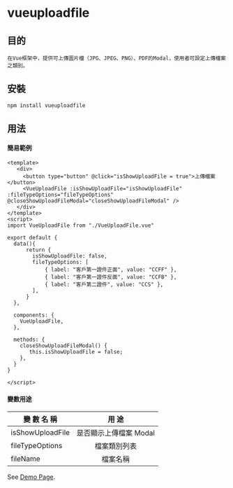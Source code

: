 # vueuploadfile

## 目的

    在Vue框架中，提供可上傳圖片檔（JPG、JPEG、PNG）、PDF的Modal，使用者可設定上傳檔案之類別。

## 安裝

    npm install vueuploadfile

## 用法

#### 簡易範例

    <template>
       <div>
         <button type="button" @click="isShowUploadFile = true">上傳檔案</button>
         <VueUploadFile :isShowUploadFile="isShowUploadFile" :fileTypeOptions="fileTypeOptions" @closeShowUploadFileModal="closeShowUploadFileModal" />
       </div>
    </template>
    <script>
    import VueUploadFile from "./VueUploadFile.vue"

    export default {
      data(){
          return {
            isShowUploadFile: false,
            fileTypeOptions: [
                { label: "客戶第一證件正面", value: "CCFF" },
                { label: "客戶第一證件反面", value: "CCFB" },
                { label: "客戶第二證件", value: "CCS" },
            ],
          }
      },

      components: {
        VueUploadFile,
      },

      methods: {
        closeShowUploadFileModal() {
           this.isShowUploadFile = false;
        },
      }
    }

    </script>

#### 變數用途

| 變 數 名 稱      |         用 途          |
| ---------------- | :--------------------: |
| isShowUploadFile | 是否顯示上傳檔案 Modal |
| fileTypeOptions  |      檔案類別列表      |
| fileName         |        檔案名稱        |

See [Demo Page](https://yurei-liu.github.io/vueuploadfile/).
